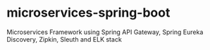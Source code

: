 # microservices-spring-boot
Microservices Framework using Spring API Gateway, Spring Eureka Discovery, Zipkin, Sleuth and ELK stack 
